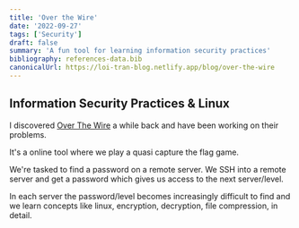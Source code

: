 ```yaml
---
title: 'Over the Wire'
date: '2022-09-27'
tags: ['Security']
draft: false
summary: 'A fun tool for learning information security practices'
bibliography: references-data.bib
canonicalUrl: https://loi-tran-blog.netlify.app/blog/over-the-wire
---
```


## Information Security Practices & Linux

I discovered [Over The Wire](https://overthewire.org/wargames/) a while back
and have been working on their problems.

It's a online tool where we play a quasi capture the flag game.

We're tasked to find a password on a remote server. We SSH into a remote server
and get a password which gives us access to the next server/level.

In each server the password/level becomes increasingly difficult to find and we
learn concepts like linux, encryption, decryption, file compression,
in detail.

